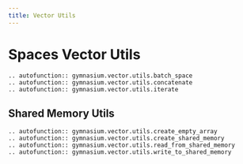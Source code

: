 ```yaml
---
title: Vector Utils
---
```


# Spaces Vector Utils

```{eval-rst}
.. autofunction:: gymnasium.vector.utils.batch_space
.. autofunction:: gymnasium.vector.utils.concatenate
.. autofunction:: gymnasium.vector.utils.iterate
```

## Shared Memory Utils

```{eval-rst}
.. autofunction:: gymnasium.vector.utils.create_empty_array
.. autofunction:: gymnasium.vector.utils.create_shared_memory
.. autofunction:: gymnasium.vector.utils.read_from_shared_memory
.. autofunction:: gymnasium.vector.utils.write_to_shared_memory
```
